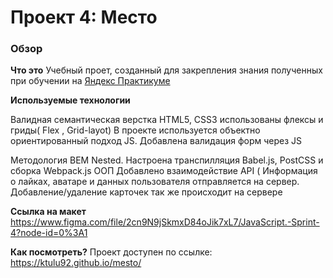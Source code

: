# Проект 4: Место

### Обзор

**Что это**
Учебный проет, созданный для закрепления знания полученных при обучении на [Яндекс Практикуме ](https://praktikum.yandex.ru/profile/web/) 


**Используемые технологии**

Валидная  семантическая верстка HTML5, CSS3 использованы флексы и гриды( Flex , Grid-layot)
В проекте используется объектно ориентированный подход JS.
Добавлена валидация форм через JS

Методология BEM Nested.
Настроена транспилляция Babel.js, PostCSS  и сборка Webpack.js
ООП
Добавлено взаимодействие API ( Информация о лайках, аватаре и данных пользователя отправляется на сервер.
Добавление/удаление карточек так же происходит на сервере

**Ссылка на макет**
https://www.figma.com/file/2cn9N9jSkmxD84oJik7xL7/JavaScript.-Sprint-4?node-id=0%3A1

**Как посмотреть?**
Проект доступен по ссылке: https://ktulu92.github.io/mesto/

